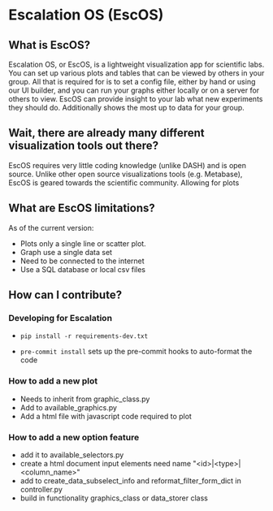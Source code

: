 # Escalation OS (EscOS)

## What is EscOS?
Escalation OS, or EscOS, is a lightweight visualization app for scientific labs. 
You can set up various plots and tables that can be viewed by others in your group.
 All that is required for is to set a config file, either by hand or using our UI builder, 
 and you can run your graphs either locally or on a server for others to view.
EscOS can provide insight to your lab what new experiments they should do. 
Additionally shows the most up to data for your group. 

## Wait, there are already many different visualization tools out there?
EscOS requires very little coding knowledge (unlike DASH) and is open source.
Unlike other open source visualizations tools (e.g. Metabase), 
EscOS is geared towards the scientific community. Allowing for plots 


## What are EscOS limitations?
As of the current version:
* Plots only a single line or scatter plot.
* Graph use a single data set
* Need to be connected to the internet
* Use a SQL database or local csv files

## How can I contribute?

### Developing for Escalation

- `pip install -r requirements-dev.txt`

- `pre-commit install` sets up the pre-commit hooks to auto-format the code

### How to add a new plot
* Needs to inherit from graphic_class.py
* Add to available_graphics.py
* Add a html file with javascript code required to plot

### How to add a new option feature
* add it to available_selectors.py
* create a html document input elements need name "\<id>|\<type>|<column_name>"
* add to create_data_subselect_info and reformat_filter_form_dict in controller.py
* build in functionality graphics_class or data_storer class
 